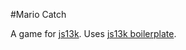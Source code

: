 #Mario Catch

A game for [js13k](http://js13kgames.com/). Uses [js13k boilerplate](https://github.com/ooflorent/js13k-boilerplate/).
